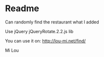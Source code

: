 Readme
=================
Can randomly find the restaurant what I added 

Use jQuery jQueryRotate.2.2.js lib

You can use it on: http://lou-mi.net/find/

Mi Lou
